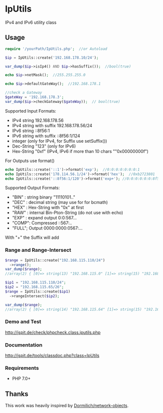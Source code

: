# IpUtils

IPv4 and IPv6 utility class

## Usage

```php
require '/yourPath/IpUtils.php';  //or Autoload

$ip = IpUtils::create('192.168.178.10/24');

var_dump($ip->isIp4() AND $ip->hasSuffix());  //bool(true)

echo $ip->netMask();  //255.255.255.0

echo $ip->defaultGateWay();  //192.168.178.1

//check a Gateway
$gateWay = '192.168.178.3';
var_dump($ip->checkGateway($gateWay));  // bool(true)
```

Supported Input Formats:

- IPv4 string 192.168.178.56
- IPv4 string with suffix 192.168.178.56/24
- IPv6 string ::8f56:1
- IPv6 string with suffix ::8f56:1/124
- integer (only for IPv4, for Suffix use setSuffix())
- Dec-String "123" (only for IPv6)
- Hex-String "0xf" (IPv4, IPv6 if more than 10 chars ""0x00000000f")

For Outputs use format()
```php
echo IpUtils::create('::1')->format('exp');  //0:0:0:0:0:0:0:1
echo IpUtils::create('178.114.56.1/24')->format('hex');  //0xb2723801
echo IpUtils::create('::8f56:1/120')->format('exp+'); //0:0:0:0:0:0:8f56:1/120
```
Supported Output Formats:

- "BIN" : string binary "11110101.."
- "DEC" : decimal string (may use for for bcmath)
- "HEX" : Hex-String with "0x" at first
- "RAW" : internal Bin-Pton-String (do not use with echo)
- "EXP" : expand output 0:0:567...
- "COMP": Compressed ::567:..
- "FULL"; Output 0000:0000:0567:...

With "+" the Suffix will add

### Range and Range-Intersect

```php
$range = IpUtils::create("192.168.115.110/24")
  ->range(); 
var_dump($range);  
//array(2) { [0]=> string(13) "192.168.115.0" [1]=> string(15) "192.168.115.255" }
```

```php
$ip1 = "192.168.115.110/24"; 
$ip2 = "192.168.115.65/26"; 
$range = IpUtils::create($ip1)
  ->rangeIntersect($ip2);

var_dump($range); 
//array(2) { [0]=> string(14) "192.168.115.64" [1]=> string(15) "192.168.115.127" }
```


### Demo and Test

http://jspit.de/check/phpcheck.class.iputils.php

### Documentation

http://jspit.de/tools/classdoc.php?class=IpUtils

### Requirements

- PHP 7.0+

## Thanks

This work was heavily inspired by [Dormilich/network-objects](https://github.com/Dormilich/network-objects).